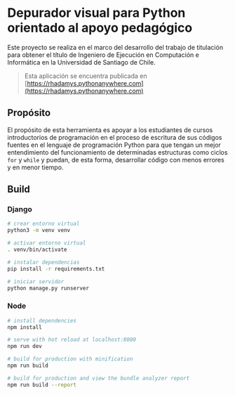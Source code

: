 # Depurador visual para Python orientado al apoyo pedagógico

Este proyecto se realiza en el marco del desarrollo del trabajo de titulación para obtener el título de Ingeniero de Ejecución en Computación e Informática en la Universidad de Santiago de Chile. 

> Esta aplicación se encuentra publicada en [https://rhadamys.pythonanywhere.com](https://rhadamys.pythonanywhere.com)

## Propósito
El propósito de esta herramienta es apoyar a los estudiantes de cursos introductorios de programación en el proceso de escritura de sus códigos fuentes en el lenguaje de programación Python para que tengan un mejor entendimiento del funcionamiento de determinadas estructuras como ciclos `for` y `while` y puedan, de esta forma, desarrollar código con menos errores y en menor tiempo.

## Build

### Django
``` bash
# crear entorno virtual
python3 -m venv venv

# activar entorno virtual
. venv/bin/activate

# instalar dependencias
pip install -r requirements.txt

# iniciar servidor
python manage.py runserver
```

### Node
``` bash
# install dependencies
npm install

# serve with hot reload at localhost:8080
npm run dev

# build for production with minification
npm run build

# build for production and view the bundle analyzer report
npm run build --report
```
